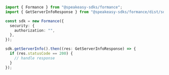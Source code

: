 <!-- Start SDK Example Usage -->
```typescript
import { Formance } from "@speakeasy-sdks/formance";
import { GetServerInfoResponse } from "@speakeasy-sdks/formance/dist/sdk/models/operations";

const sdk = new Formance({
  security: {
    authorization: "",
  },
});

sdk.getServerInfo().then((res: GetServerInfoResponse) => {
  if (res.statusCode == 200) {
    // handle response
  }
});
```
<!-- End SDK Example Usage -->